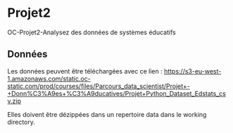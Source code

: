 # Projet2
OC-Projet2-Analysez des données de systèmes éducatifs

## Données

Les données peuvent être téléchargées avec ce lien : https://s3-eu-west-1.amazonaws.com/static.oc-static.com/prod/courses/files/Parcours_data_scientist/Projet+-+Donn%C3%A9es+%C3%A9ducatives/Projet+Python_Dataset_Edstats_csv.zip

Elles doivent être dézippées dans un repertoire data dans le working directory.